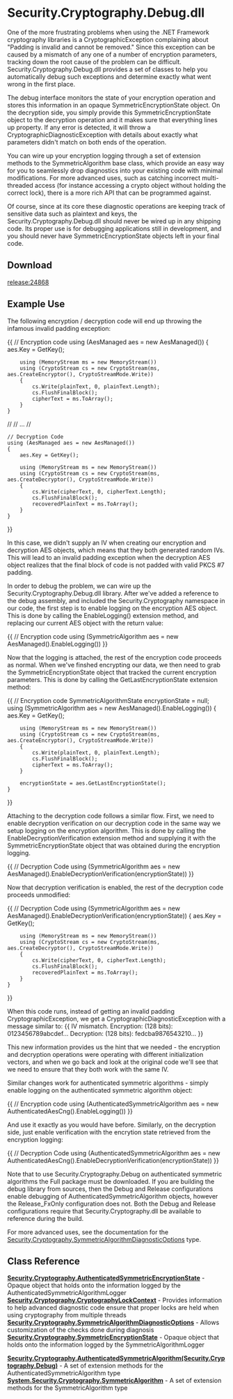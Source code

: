 # Security.Cryptography.Debug.dll

One of the more frustrating problems when using the .NET Framework cryptography libraries is a CryptographicException complaining about "Padding is invalid and cannot be removed."  Since this exception can be caused by a mismatch of any one of a number of encryption parameters, tracking down the root cause of the problem can be difficult.  Security.Cryptography.Debug.dll provides a set of classes to help you automatically debug such exceptions and determine exactly what went wrong in the first place.

The debug interface monitors the state of your encryption operation and stores this information in an opaque SymmetricEncryptionState object.  On the decryption side, you simply provide this SymmetricEncryptionState object to the decryption operation and it makes sure that everything lines up property.  If any error is detected, it will throw a CryptographicDiagnosticException with details about exactly what parameters didn't match on both ends of the operation.

You can wire up your encryption logging through a set of extension methods to the SymmetricAlgorithm base class, which provide an easy way for you to seamlessly drop diagnostics into your existing code with minimal modifications.  For more advanced uses, such as catching incorrect multi-threaded access (for instance accessing a crypto object without holding the correct lock), there is a more rich API that can be programmed against.

Of course, since at its core these diagnostic operations are keeping track of sensitive data such as plaintext and keys, the Security.Cryptography.Debug.dll should never be wired up in any shipping code.  Its proper use is for debugging applications still in development, and you should never have SymmetricEncryptionState objects left in your final code.

## Download
[release:24868](release_24868)

## Example Use

The following encryption / decryption code will end up throwing the infamous invalid padding exception:

{{
    // Encryption code
    using (AesManaged aes = new AesManaged())
    {
        aes.Key = GetKey();

        using (MemoryStream ms = new MemoryStream())
        using (CryptoStream cs = new CryptoStream(ms, aes.CreateEncryptor(), CryptoStreamMode.Write))
        {
            cs.Write(plainText, 0, plainText.Length);
            cs.FlushFinalBlock();
            cipherText = ms.ToArray();
        }
    }

   //
   // ...
   //

    // Decryption Code
    using (AesManaged aes = new AesManaged())
    {
        aes.Key = GetKey();

        using (MemoryStream ms = new MemoryStream())
        using (CryptoStream cs = new CryptoStream(ms, aes.CreateDecryptor(), CryptoStreamMode.Write))
        {
            cs.Write(cipherText, 0, cipherText.Length);
            cs.FlushFinalBlock();
            recoveredPlainText = ms.ToArray();
        }
    }
}}

In this case, we didn't supply an IV when creating our encryption and decryption AES objects, which means that they both generated random IVs.  This will lead to an invalid padding exception when the decryption AES object realizes that the final block of code is not padded with valid PKCS #7 padding.

In order to debug the problem, we can wire up the Security.Cryptography.Debug.dll library.  After we've added a reference to the debug assembly, and included the Security.Cryptography namespace in our code, the first step is to enable logging on the encryption AES object.  This is done by calling the EnableLogging() extension method, and replacing our current AES object with the return value:

{{
    // Encryption code
    using (SymmetricAlgorithm aes = new AesManaged().EnableLogging())
}}

Now that the logging is attached, the rest of the encryption code proceeds as normal.  When we've finshed encrypting our data, we then need to grab the SymmetricEncryptionState object that tracked the current encryption parameters.  This is done by calling the GetLastEncryptionState extension method:

{{
    // Encryption code
    SymmetricAlgorithmState encryptionState = null;
    using (SymmetricAlgorithm aes = new AesManaged().EnableLogging())
    {
        aes.Key = GetKey();

        using (MemoryStream ms = new MemoryStream())
        using (CryptoStream cs = new CryptoStream(ms, aes.CreateEncryptor(), CryptoStreamMode.Write))
        {
            cs.Write(plainText, 0, plainText.Length);
            cs.FlushFinalBlock();
            cipherText = ms.ToArray();
        }

        encryptionState = aes.GetLastEncryptionState();
    }
}}

Attaching to the decryption code follows a similar flow.  First, we need to enable decryption verification on our decryption code in the same way we setup logging on the encryption algorithm.  This is done by calling the EnableDecryptionVerification extension method and supplying it with the SymmetricEncryptionState object that was obtained during the encryption logging.

{{
    // Decryption Code
    using (SymmetricAlgorithm aes = new AesManaged().EnableDecryptionVerification(encryptionState))
}}

Now that decryption verification is enabled, the rest of the decryption code proceeds unmodified:

{{
    // Decryption Code
    using (SymmetricAlgorithm aes = new AesManaged().EnableDecryptionVerification(encryptionState))
    {
        aes.Key = GetKey();

        using (MemoryStream ms = new MemoryStream())
        using (CryptoStream cs = new CryptoStream(ms, aes.CreateDecryptor(), CryptoStreamMode.Write))
        {
            cs.Write(cipherText, 0, cipherText.Length);
            cs.FlushFinalBlock();
            recoveredPlainText = ms.ToArray();
        }
    }
}}

When this code runs, instead of getting an invalid padding CryptographicException, we get a CryptographicDiagnosticException with a message similar to:
{{
IV mismatch.
    Encryption: (128 bits): 0123456789abcdef...
    Decryption:  (128 bits): fedcba9876543210...
}}

This new information provides us the hint that we needed - the encryption and decryption operations were operating with different initialization vectors, and when we go back and look at the original code we'll see that we need to ensure that they both work with the same IV.

Similar changes work for authenticated symmetric algorithms - simply enable logging on the authenticated symmetric algorithm object:

{{
    // Encryption code
    using (AuthenticatedSymmetricAlgorithm aes = new AuthenticatedAesCng().EnableLogging())
}}

And use it exactly as you would have before.  Similarly, on the decryption side, just enable verification with the encrytion state retrieved from the encryption logging:

{{
    // Decryption Code
    using (AuthenticatedSymmetricAlgorithm aes = new AuthenticatedAesCng().EnableDecryptionVerification(encryptionState))
}}

Note that to use Security.Cryptography.Debug on authenticated symmetric algorithms the Full package must be downloaded.  If you are building the debug library from sources, then the Debug and Release configurations enable debugging of AuthenticatedSymmetricAlgorithm objects, however the Release_FxOnly configuration does not.  Both the Debug and Release configurations require that Security.Cryptography.dll be available to reference during the build.

For more advanced uses, see the documentation for the [Security.Cryptography.SymmetricAlgorithmDiagnosticOptions](Security.Cryptography.SymmetricAlgorithmDiagnosticOptions) type.

## Class Reference
**[Security.Cryptography.AuthenticatedSymmetricEncryptionState](Security.Cryptography.AuthenticatedSymmetricEncryptionState)** - Opaque object that holds onto the information logged by the AuthenticatedSymmetricAlgorithmLogger
**[Security.Cryptography.CryptographyLockContext](Security.Cryptography.CryptographyLockContext)** - Provides information to help advanced diagnostic code ensure that proper locks are held when using cryptography from multiple threads
**[Security.Cryptography.SymmetricAlgorithmDiagnosticOptions](Security.Cryptography.SymmetricAlgorithmDiagnosticOptions)** - Allows customization of the checks done during diagnosis
**[Security.Cryptography.SymmetricEncryptionState](Security.Cryptography.SymmetricEncryptionState)** - Opaque object that holds onto the information logged by the SymmetricAlgorithmLogger

**[Security.Cryptography.AuthenticatedSymmetricAlgorithm(Security.Cryptography.Debug)](Security.Cryptography.AuthenticatedSymmetricAlgorithm(Security.Cryptography.Debug))** - A set of extension methods for the AuthenticatedSymmetricAlgorithm type
**[System.Security.Cryptography.SymmetricAlgorithm](System.Security.Cryptography.SymmetricAlgorithm)** - A set of extension methods for the SymmetricAlgorithm type
